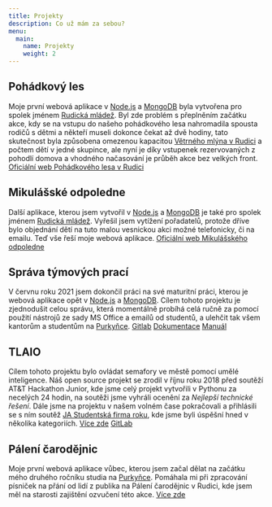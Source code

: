 ```yaml
---
title: Projekty
description: Co už mám za sebou?
menu:
  main:
    name: Projekty
    weight: 2
---
```


## Pohádkový les
Moje první webová aplikace v [Node.js](https://nodejs.org/) a [MongoDB](https://www.mongodb.com/) byla vytvořena pro spolek jménem [Rudická mládež](https://rudickamladez.cz). Byl zde problém s přeplněním začátku akce, kdy se na vstupu do našeho pohádkového lesa nahromadila spousta rodičů s dětmi a někteří museli dokonce čekat až dvě hodiny, tato skutečnost byla způsobena omezenou kapacitou [Větrného mlýna v Rudici](http://www.rudice.cz/index.php?page=informacni-stredisko) a počtem dětí v jedné skupince, ale nyní je díky vstupenek rezervovaných z pohodlí domova a vhodného načasování je průběh akce bez velkých front. [Oficiální web Pohádkového lesa v Rudici](https://pohles.rudickamladez.cz/)

## Mikulášské odpoledne
Další aplikace, kterou jsem vytvořil v [Node.js](https://nodejs.org/) a [MongoDB](https://www.mongodb.com/) je také pro spolek jménem [Rudická mládež](https://rudickamladez.cz). Vyřešil jsem vytížení pořadatelů, protože dříve bylo objednání dětí na tuto malou vesnickou akci možné  telefonicky, či na emailu. Teď vše řeší moje webová aplikace. [Oficiální web Mikulášského odpoledne](https://mikulas.rudickamladez.cz/)

## Správa týmových prací
V červnu roku 2021 jsem dokončil práci na své maturitní práci, kterou je webová aplikace opět v [Node.js](https://nodejs.org/) a [MongoDB](https://www.mongodb.com/). Cílem tohoto projektu je zjednodušit celou správu, která momentálně probíhá celá ručně za pomocí použití nástrojů ze sady MS Office a emailů od studentů, a ulehčit tak všem kantorům a studentům na [Purkyňce](https://www.sspbrno.cz/). [Gitlab](https://gitlab.com/matuska.lukas/teamwork-sspbrno/) [Dokumentace](/matpra.pdf) [Manuál](/matpraman.pdf)

## TLAIO
Cílem tohoto projektu bylo ovládat semafory ve městě pomocí umělé inteligence. Náš open source projekt se zrodil v říjnu roku 2018 před soutěží AT&T Hackathon Junior, kde jsme celý projekt vytvořili v Pythonu za necelých 24 hodin, na soutěži jsme vyhráli ocenění za _Nejlepší technické řešení_. Dále jsme na projektu v našem volném čase pokračovali a přihlásili se s ním soutěž [JA Studentská firma roku](https://jaczech.org/programy-ja-czech/st%C5%99edn%C3%AD-a-vy%C5%A1%C5%A1%C3%AD-odborn%C3%A9-%C5%A1koly/ja-studentsk%C3%A1-firma/), kde jsme byli úspěšní hned v několika kategoriích. [Více zde](https://jaczech.org/novinky/posts/2019/april/v%C3%BDherci-sout%C4%9B%C5%BEn%C3%ADho-veletrhu-ja-studentsk%C3%A1-firma-roku-2019/) [GitLab](https://gitlab.com/re_new/TLAIO)

## Pálení čarodějnic
Moje první webová aplikace vůbec, kterou jsem začal dělat na začátku mého druhého ročníku studia na [Purkyňce](https://www.sspbrno.cz/). Pomáhala mi při zpracování písniček na přání od lidí z publika na Pálení čarodějnic v Rudici, kde jsem měl na starosti zajištění ozvučení této akce. [Více zde](https://github.com/lukynmatuska/CarodkyRC)